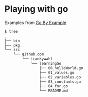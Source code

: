 # Playing with go

Examples from [Go By Example](https://gobyexample.com/)


```Bash
$ tree
.
├── bin
├── pkg
└── src
    └── github.com
        └── frankywahl
            └── learningGo
                ├── 00_helloWorld.go
                ├── 01_values.go
                ├── 02_variables.go
                ├── 03_constants.go
                ├── 04_for.go
                └── README.md
